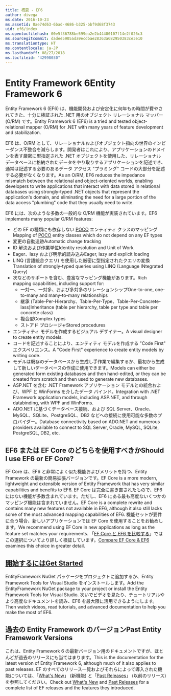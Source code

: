 ```yaml
---
title: 概要 - EF6
author: divega
ms.date: 2016-10-23
ms.assetid: 8ae74d63-6bad-4686-b325-bbf9d68f3743
uid: ef6/index
ms.openlocfilehash: 00e5f36788be599ea2e2b44480107f14e2f026c3
ms.sourcegitcommit: dadee5905ada9ecdbae28363a682950383ce3e10
ms.translationtype: HT
ms.contentlocale: ja-JP
ms.lasthandoff: 08/27/2018
ms.locfileid: "42998030"
---
```

# <a name="entity-framework-6"></a><span data-ttu-id="56c24-102">Entity Framework 6</span><span class="sxs-lookup"><span data-stu-id="56c24-102">Entity Framework 6</span></span>
<span data-ttu-id="56c24-103">Entity Framework 6 (EF6) は、機能開発および安定化に何年もの時間が費やされてきた、十分に検証された .NET 用のオブジェクト リレーショナル マッパー (O/RM) です。</span><span class="sxs-lookup"><span data-stu-id="56c24-103">Entity Framework 6 (EF6) is a tried and tested object-relational mapper (O/RM) for .NET with many years of feature development and stabilization.</span></span>

<span data-ttu-id="56c24-104">EF6 は、O/RM として、リレーショナルおよびオブジェクト指向の世界のインピーダンス不整合を減らします。開発者はこれにより、アプリケーションのドメインを表す厳密に型指定された .NET オブジェクトを使用した、リレーショナル データベースに格納されたデータをやり取りするアプリケーションを記述でき、通常は記述する必要のあるデータ アクセス "プラミング" コードの大部分を記述する必要がなくなります。</span><span class="sxs-lookup"><span data-stu-id="56c24-104">As an O/RM, EF6 reduces the impedance mismatch between the relational and object-oriented worlds, enabling developers to write applications that interact with data stored in relational databases using strongly-typed .NET objects that represent the application's domain, and eliminating the need for a large portion of the data access "plumbing" code that they usually need to write.</span></span>

<span data-ttu-id="56c24-105">EF6 には、次のような多数の一般的な O/RM 機能が実装されています。</span><span class="sxs-lookup"><span data-stu-id="56c24-105">EF6 implements many popular O/RM features:</span></span>
- <span data-ttu-id="56c24-106">どの EF の種類にも依存しない [POCO](~/ef6/resources/glossary.md#poco) エンティティ クラスのマッピング</span><span class="sxs-lookup"><span data-stu-id="56c24-106">Mapping of [POCO](~/ef6/resources/glossary.md#poco) entity classes which do not depend on any EF types</span></span>
- <span data-ttu-id="56c24-107">変更の自動追跡</span><span class="sxs-lookup"><span data-stu-id="56c24-107">Automatic change tracking</span></span>
- <span data-ttu-id="56c24-108">ID 解決および作業単位</span><span class="sxs-lookup"><span data-stu-id="56c24-108">Identity resolution and Unit of Work</span></span>
- <span data-ttu-id="56c24-109">Eager、lazy および明示的読み込み</span><span class="sxs-lookup"><span data-stu-id="56c24-109">Eager, lazy and explicit loading</span></span>
- <span data-ttu-id="56c24-110">LINQ (言語統合クエリ) を使用した厳密に型指定されたクエリの変換</span><span class="sxs-lookup"><span data-stu-id="56c24-110">Translation of strongly-typed queries using LINQ (Language INtegrated Query)</span></span>
- <span data-ttu-id="56c24-111">次などのサポートを含む、豊富なマッピング機能があります。</span><span class="sxs-lookup"><span data-stu-id="56c24-111">Rich mapping capabilities, including support for:</span></span>
  - <span data-ttu-id="56c24-112">一対一、一対多、および多対多のリレーションシップ</span><span class="sxs-lookup"><span data-stu-id="56c24-112">One-to-one, one-to-many and many-to-many relationships</span></span>
  - <span data-ttu-id="56c24-113">継承 (Table-Per-Hierarchy、Table-Per-Type、Table-Per-Concrete-lass)</span><span class="sxs-lookup"><span data-stu-id="56c24-113">Inheritance (table per hierarchy, table per type and table per concrete class)</span></span>
  - <span data-ttu-id="56c24-114">複合型</span><span class="sxs-lookup"><span data-stu-id="56c24-114">Complex types</span></span>
  - <span data-ttu-id="56c24-115">ストアド プロシージャ</span><span class="sxs-lookup"><span data-stu-id="56c24-115">Stored procedures</span></span>
- <span data-ttu-id="56c24-116">エンティティ モデルを作成するビジュアル デザイナー。</span><span class="sxs-lookup"><span data-stu-id="56c24-116">A visual designer to create entity models.</span></span>
- <span data-ttu-id="56c24-117">コードを記述することにより、エンティティ モデルを作成する "Code First" エクスペリエンス。</span><span class="sxs-lookup"><span data-stu-id="56c24-117">A "Code First" experience to create entity models by writing code.</span></span>
- <span data-ttu-id="56c24-118">モデルは既存のデータベースから生成し手作業で編集するか、最初から生成して新しいデータベースの作成に使用できます。</span><span class="sxs-lookup"><span data-stu-id="56c24-118">Models can either be generated form existing databases and then hand-edited, or they can be created from scratch and then used to generate new databases.</span></span>
- <span data-ttu-id="56c24-119">ASP.NET を含む .NET Framework アプリケーション モデルとの統合および、WPF と WinForms を介したデータ バインド。</span><span class="sxs-lookup"><span data-stu-id="56c24-119">Integration with .NET Framework application models, including ASP.NET, and through databinding, with WPF and WinForms.</span></span>
- <span data-ttu-id="56c24-120">ADO.NET に基づくデータベース接続、および SQL Server、Oracle、MySQL、SQLite、PostgreSQL、DB2 などへの接続に使用可能な多数のプロバイダー。</span><span class="sxs-lookup"><span data-stu-id="56c24-120">Database connectivity based on ADO.NET and numerous providers available to connect to SQL Server, Oracle, MySQL, SQLite, PostgreSQL, DB2, etc.</span></span>

## <a name="should-i-use-ef6-or-ef-core"></a><span data-ttu-id="56c24-121">EF6 または EF Core のどちらを使用すべきか</span><span class="sxs-lookup"><span data-stu-id="56c24-121">Should I use EF6 or EF Core?</span></span>

<span data-ttu-id="56c24-122">EF Core は、EF6 と非常によく似た機能およびメリットを持つ、Entity Framework の最新の簡易拡張バージョンです。</span><span class="sxs-lookup"><span data-stu-id="56c24-122">EF Core is a more modern, lightweight and extensible version of Entity Framework that has very similar capabilities and benefits to EF6.</span></span>
<span data-ttu-id="56c24-123">EF Core は完全に書き直されたもので、EF6 にはない機能が多数含まれています。ただし、EF6 にある最も高度ないくつかのマッピング機能は含まれていません。</span><span class="sxs-lookup"><span data-stu-id="56c24-123">EF Core is a complete rewrite and contains many new features not available in EF6, although it also still lacks some of the most advanced mapping capabilities of EF6.</span></span>
<span data-ttu-id="56c24-124">機能セットが要件に合う場合、新しいアプリケーションでは EF Core を使用することをお勧めします。</span><span class="sxs-lookup"><span data-stu-id="56c24-124">We recommend using EF Core in new applications as long as the feature set matches your requirements.</span></span>
<span data-ttu-id="56c24-125">「[EF Core と EF6 を比較する](xref:efcore-and-ef6/index)」ではこの選択についてより詳しく検証しています。</span><span class="sxs-lookup"><span data-stu-id="56c24-125">[Compare EF Core & EF6](xref:efcore-and-ef6/index) examines this choice in greater detail.</span></span>

## <a name="get-startedef6get-startedmd"></a>[<span data-ttu-id="56c24-126">開始するには</span><span class="sxs-lookup"><span data-stu-id="56c24-126">Get Started</span></span>](~/ef6/get-started.md)

<span data-ttu-id="56c24-127">EntityFramework NuGet パッケージをプロジェクトに追加するか、Entity Framework Tools for Visual Studio をインストールします。</span><span class="sxs-lookup"><span data-stu-id="56c24-127">Add the EntityFramework NuGet package to your project or install the Entity Framework Tools for Visual Studio.</span></span> <span data-ttu-id="56c24-128">次いでビデオを見たり、チュートリアルやより高度なドキュメントを読み、EF6 を最大限に活用できるようにします。</span><span class="sxs-lookup"><span data-stu-id="56c24-128">Then watch videos, read tutorials, and advanced documentation to help you make the most of EF6.</span></span>

## <a name="past-entity-framework-versions"></a><span data-ttu-id="56c24-129">過去の Entity Framework のバージョン</span><span class="sxs-lookup"><span data-stu-id="56c24-129">Past Entity Framework Versions</span></span>

<span data-ttu-id="56c24-130">これは、Entity Framework 6 の最新バージョン用のドキュメントですが、ほとんどが過去のリリースにも当てはまります。</span><span class="sxs-lookup"><span data-stu-id="56c24-130">This is the documentation for the latest version of Entity Framework 6, although much of it also applies to past releases.</span></span>
<span data-ttu-id="56c24-131">EF のすべてのリリース一覧およびそれらによって導入された機能については、「[What's New](~/ef6/what-is-new/index.md)」 (新機能) と「[Past Releases](~/ef6/what-is-new/past-releases.md)」 (以前のリリース) を参照してください。</span><span class="sxs-lookup"><span data-stu-id="56c24-131">Check out [What's New](~/ef6/what-is-new/index.md) and [Past Releases](~/ef6/what-is-new/past-releases.md) for a complete list of EF releases and the features they introduced.</span></span>
